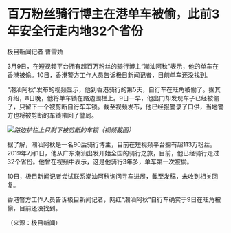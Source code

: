 # 百万粉丝骑行博主在港单车被偷，此前3年安全行走内地32个省份

极目新闻记者 曹雪娇

3月9日，在短视频平台拥有超百万粉丝的骑行博主“潮汕阿秋”表示，他的单车在香港被偷。10日，香港警方工作人员告诉极目新闻记者，目前单车还没找到。

“潮汕阿秋”发布的视频显示，他到香港骑行的第5天，自行车在旺角被偷了。据其介绍，8日晚，他将单车锁在路边围栏上。9日一早，他出门却发现车子已经被偷了，只留下一个被剪断自行车车锁。截至视频发布，他已经报警录了口供，当地警方也将被剪断的车锁带回了警局。

![](https://inews.gtimg.com/om_bt/OaoIpBNUdQjPk_TZq2e9o6n5WWHXitQ6MJG8bI0breaG4AA/1000)_路边护栏上只剩下被剪断的车锁（视频截图）_

据了解，潮汕阿秋是一名90后骑行博主，目前在短视频平台拥有超113万粉丝。2019年7月1日，他从广东潮汕出发开始全国的骑行之旅，目前，他已经骑行走过32个省份。他曾在视频中表示，这是他骑行3年多，单车第一次被偷。

10日，极目新闻记者尝试联系潮汕阿秋询问寻车进展，截至发稿，未收到相关回复。

香港警方工作人员告诉极目新闻记者，网红“潮汕阿秋”自行车确实于9日在旺角被偷，目前还没找到。

（来源：极目新闻）

